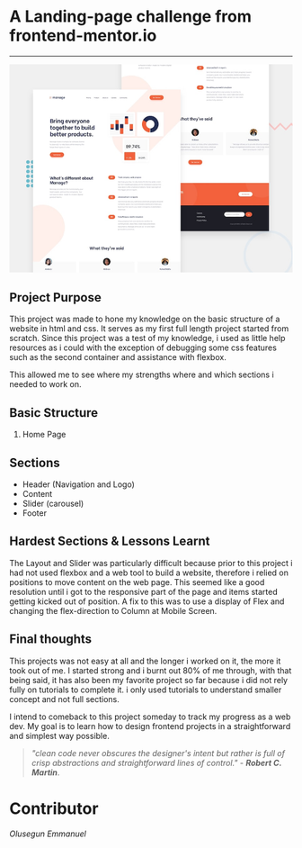 # A Landing-page challenge from frontend-mentor.io
---
![Design preview for the Manage landing page coding challenge](./design/desktop-preview.jpg)

## Project Purpose

This project was made to hone my knowledge on the basic structure of a website in html and css. It serves as my first full length project started from scratch. Since this project was a test of my knowledge, i used as little help resources as i could with the exception of debugging some css features such as the second container and assistance with flexbox.

This allowed me to see where my strengths where and which sections i needed to work on.


## Basic Structure
1. Home Page

## Sections

* Header (Navigation and Logo)
* Content
* Slider (carousel)
* Footer

## Hardest Sections & Lessons Learnt

The Layout and Slider was particularly difficult because prior to this project i had not used flexbox and a web tool to build a website, therefore i relied on positions to move content on the web page. This seemed like a good resolution until i got to the responsive part of the page and items started getting kicked out of position. A fix to this was to use a display of Flex and changing the flex-direction to Column at Mobile Screen.

## Final thoughts

This projects was not easy at all and the longer i worked on it, the more it took out of me. I started strong and i burnt out 80% of me through, with that being said, it has also been my favorite project so far because i did not rely fully on tutorials to complete it. i only used tutorials to understand smaller concept and not full sections.

I intend to comeback to this project someday to track my progress as a web dev. My goal is to learn how to design frontend projects in a straightforward and simplest way possible. 

> *"clean code never obscures the designer's intent but rather is full of crisp abstractions and straightforward lines of control."* - ***Robert C. Martin***.

# Contributor
*Olusegun Emmanuel*

